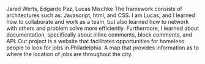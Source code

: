 Jared Werts, Edgardo Paz, Lucas Mischke
The framework consists of architectures such as: Javascript, html, and CSS.
I am Lucas, and I learned how to collaborate and work as a team, but also learned how to network with others and problem solve more efficiently. Furthermore, I learned about documentation, specifically about inline comments, block comments, and API.
Our project is a website that facilitates opportunities for homeless people to look for jobs in Philadelphia. 
A map that provides information as to where the location of jobs are throughout the city.
